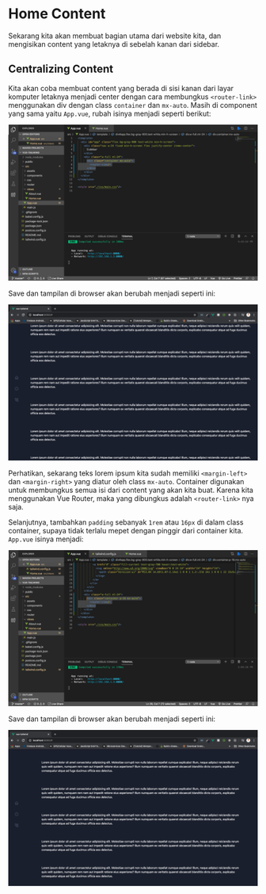 # Home Content

Sekarang kita akan membuat bagian utama dari website kita, dan mengisikan content yang letaknya di sebelah kanan dari sidebar.

## Centralizing Content

Kita akan coba membuat content yang berada di sisi kanan dari layar komputer letaknya menjadi center dengan cara membungkus `<router-link>` menggunakan div dengan class `container` dan `mx-auto`. Masih di component yang sama yaitu `App.vue`, rubah isinya menjadi seperti berikut:

![home content](img/21.png)

Save dan tampilan di browser akan berubah menjadi seperti ini:

![img](img/22.png)

Perhatikan, sekarang teks lorem ipsum kita sudah memiliki `<margin-left>` dan `<margin-right>` yang diatur oleh class `mx-auto`. Container digunakan untuk membungkus semua isi dari content yang akan kita buat. Karena kita menggunakan Vue Router, maka yang dibungkus adalah `<router-link>` nya saja.

Selanjutnya, tambahkan `padding` sebanyak `1rem` atau `16px` di dalam class container, supaya tidak terlalu mepet dengan pinggir dari container kita. `App.vue` isinya menjadi:

![img](img/23.png)

Save dan tampilan di browser akan berubah menjadi seperti ini:

![img](img/24.png)
